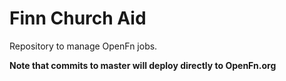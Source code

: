 # Finn Church Aid

Repository to manage OpenFn jobs.

**Note that commits to master will deploy directly to OpenFn.org**